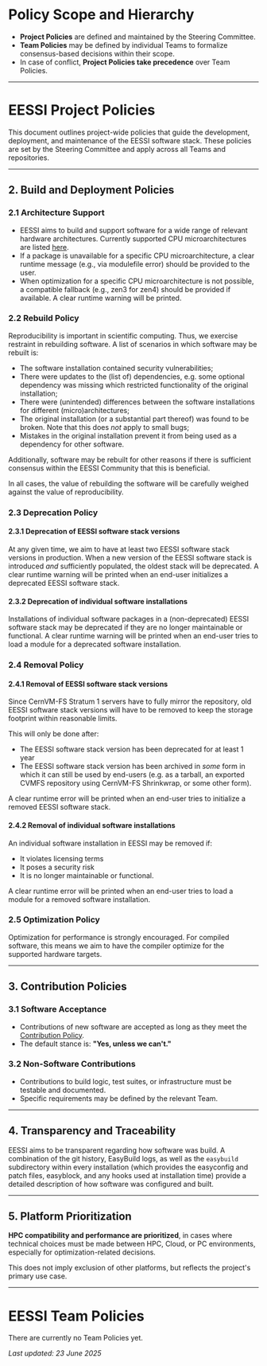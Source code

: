 # Policy Scope and Hierarchy

- **Project Policies** are defined and maintained by the Steering Committee.
- **Team Policies** may be defined by individual Teams to formalize consensus-based decisions within their scope.
- In case of conflict, **Project Policies take precedence** over Team Policies.

---

# EESSI Project Policies

This document outlines project-wide policies that guide the development, deployment, and maintenance of the EESSI software stack. These policies are set by the Steering Committee and apply across all Teams and repositories.

---

## 2. Build and Deployment Policies

### 2.1 Architecture Support

- EESSI aims to build and support software for a wide range of relevant hardware architectures. Currently supported CPU microarchitectures are listed [here](../software_layer/cpu_targets.md).
- If a package is unavailable for a specific CPU microarchitecture, a clear runtime message (e.g., via modulefile error) should be provided to the user.
- When optimization for a specific CPU microarchitecture is not possible, a compatible fallback (e.g., zen3 for zen4) should be provided if available. A clear runtime warning will be printed.

### 2.2 Rebuild Policy

Reproducibility is important in scientific computing. Thus, we exercise restraint in rebuilding software. A list of scenarios in which software may be rebuilt is:

- The software installation contained security vulnerabilities;
- There were updates to the (list of) dependencies, e.g. some optional dependency was missing which restricted functionality of the original installation;
- There were (unintended) differences between the software installations for different (micro)architectures;
- The original installation (or a substantial part thereof) was found to be broken. Note that this does _not_ apply to small bugs;
- Mistakes in the original installation prevent it from being used as a dependency for other software.

Additionally, software may be rebuilt for other reasons if there is sufficient consensus within the EESSI Community that this is beneficial.

In all cases, the value of rebuilding the software will be carefully weighed against the value of reproducibility.

### 2.3 Deprecation Policy

#### 2.3.1 Deprecation of EESSI software stack versions
At any given time, we aim to have at least two EESSI software stack versions in production. When a new version of the EESSI software stack is introduced _and_ sufficiently populated, the oldest stack will be deprecated. A clear runtime warning will be printed when an end-user initializes a deprecated EESSI software stack.

#### 2.3.2 Deprecation of individual software installations

Installations of individual software packages in a (non-deprecated) EESSI software stack may be deprecated if they are no longer maintainable or functional. A clear runtime warning will be printed when an end-user tries to load a module for a deprecated software installation.

### 2.4 Removal Policy

#### 2.4.1 Removal of EESSI software stack versions

Since CernVM-FS Stratum 1 servers have to fully mirror the repository, old EESSI software stack versions will have to be removed to keep the storage footprint within reasonable limits.

This will only be done after:

- The EESSI software stack version has been deprecated for at least 1 year
- The EESSI software stack version has been archived in _some_ form in which it can still be used by end-users (e.g. as a tarball, an exported CVMFS repository using CernVM-FS Shrinkwrap, or some other form).

A clear runtime error will be printed when an end-user tries to initialize a removed EESSI software stack.

#### 2.4.2 Removal of individual software installations

An individual software installation in EESSI may be removed if:

- It violates licensing terms
- It poses a security risk
- It is no longer maintainable or functional.

A clear runtime error will be printed when an end-user tries to load a module for a removed software installation.

### 2.5 Optimization Policy

Optimization for performance is strongly encouraged. For compiled software, this means we aim to have the compiler optimize for the supported hardware targets.

---

## 3. Contribution Policies

### 3.1 Software Acceptance

- Contributions of new software are accepted as long as they meet the [Contribution Policy](https://www.eessi.io/docs/adding_software/contribution_policy/).
- The default stance is: **"Yes, unless we can't."**

### 3.2 Non-Software Contributions

- Contributions to build logic, test suites, or infrastructure must be testable and documented.
- Specific requirements may be defined by the relevant Team.

---

## 4. Transparency and Traceability

EESSI aims to be transparent regarding how software was build. A combination of the git history, EasyBuild logs, as well as the `easybuild` subdirectory within every installation (which provides the easyconfig and patch files, easyblock, and any hooks used at installation time) provide a detailed description of how software was configured and built.

---

## 5. Platform Prioritization

**HPC compatibility and performance are prioritized**,
in cases where technical choices must be made between HPC, Cloud, or PC environments,
especially for optimization-related decisions.

This does not imply exclusion of other platforms, but reflects the project's primary use case.

---

# EESSI Team Policies

There are currently no Team Policies yet.

_Last updated: 23 June 2025_
